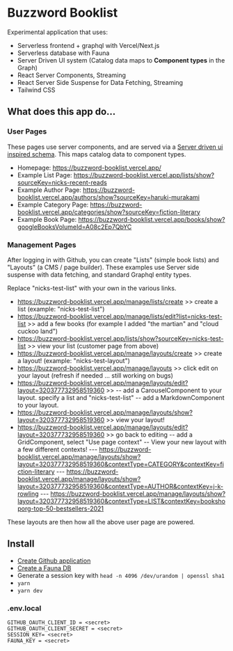 # Buzzword Booklist

Experimental application that uses:

- Serverless frontend + graphql with Vercel/Next.js
- Serverless database with Fauna
- Server Driven UI system (Catalog data maps to **Component types** in the Graph)
- React Server Components, Streaming
- React Server Side Suspense for Data Fetching, Streaming
- Tailwind CSS

## What does this app do...

### User Pages

These pages use server components, and are served via a [Server driven ui inspired schema](https://github.com/ndreckshage/buzzword-booklist/blob/main/src/api/schema.graphql#L86). This maps catalog data to component types.

- Homepage: https://buzzword-booklist.vercel.app/
- Example List Page: https://buzzword-booklist.vercel.app/lists/show?sourceKey=nicks-recent-reads
- Example Author Page: https://buzzword-booklist.vercel.app/authors/show?sourceKey=haruki-murakami
- Example Category Page: https://buzzword-booklist.vercel.app/categories/show?sourceKey=fiction-literary
- Example Book Page: https://buzzword-booklist.vercel.app/books/show?googleBooksVolumeId=A08c2Ep7QbYC

### Management Pages

After logging in with Github, you can create "Lists" (simple book lists) and "Layouts" (a CMS / page builder). These examples use Server side suspense with data fetching, and standard Graphql entity types.

Replace "nicks-test-list" with your own in the various links.

- https://buzzword-booklist.vercel.app/manage/lists/create >> create a list (example: "nicks-test-list")
- https://buzzword-booklist.vercel.app/manage/lists/edit?list=nicks-test-list >> add a few books (for example I added "the martian" and "cloud cuckoo land")
- https://buzzword-booklist.vercel.app/lists/show?sourceKey=nicks-test-list >> view your list (customer page from above)
- https://buzzword-booklist.vercel.app/manage/layouts/create >> create a layout! (example: "nicks-test-layout")
- https://buzzword-booklist.vercel.app/manage/layouts >> click edit on your layout (refresh if needed ... still working on bugs)
- https://buzzword-booklist.vercel.app/manage/layouts/edit?layout=320377732958519360 >>
  -- add a CarouselComponent to your layout. specify a list and "nicks-test-list"
  -- add a MarkdownComponent to your layout.
- https://buzzword-booklist.vercel.app/manage/layouts/show?layout=320377732958519360 >> view your layout!
- https://buzzword-booklist.vercel.app/manage/layouts/edit?layout=320377732958519360 >> go back to editing
  -- add a GridComponent, select "Use page context"
  -- View your new layout with a few different contexts!
  --- https://buzzword-booklist.vercel.app/manage/layouts/show?layout=320377732958519360&contextType=CATEGORY&contextKey=fiction-literary
  --- https://buzzword-booklist.vercel.app/manage/layouts/show?layout=320377732958519360&contextType=AUTHOR&contextKey=j-k-rowling
  --- https://buzzword-booklist.vercel.app/manage/layouts/show?layout=320377732958519360&contextType=LIST&contextKey=bookshoporg-top-50-bestsellers-2021

These layouts are then how all the above user page are powered.

## Install

- [Create Github application](https://docs.github.com/en/developers/apps/building-github-apps/creating-a-github-app)
- [Create a Fauna DB](https://fauna.com/)
- Generate a session key with `head -n 4096 /dev/urandom | openssl sha1`
- `yarn`
- `yarn dev`

### .env.local

```
GITHUB_OAUTH_CLIENT_ID = <secret>
GITHUB_OAUTH_CLIENT_SECRET = <secret>
SESSION_KEY= <secret>
FAUNA_KEY = <secret>
```
